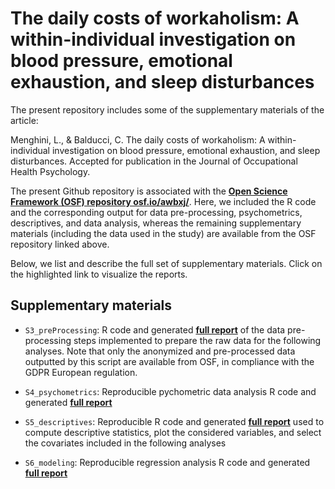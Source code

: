 # The daily costs of workaholism: A within-individual investigation on blood pressure, emotional exhaustion, and sleep disturbances

The present repository includes some of the supplementary materials of the article:

Menghini, L., & Balducci, C. The daily costs of workaholism: A within-individual investigation on blood pressure, emotional exhaustion, and sleep disturbances. Accepted for publication in the Journal of Occupational Health Psychology.

The present Github repository is associated with the **[Open Science Framework (OSF) repository osf.io/awbxj/](https://osf.io/awbxj/)**. Here, we included the R code and the corresponding output for data pre-processing, psychometrics, descriptives, and data analysis, whereas the remaining supplementary materials (including the data used in the study) are available from the OSF repository linked above.

Below, we list and describe the full set of supplementary materials. Click on the highlighted link to visualize the reports.

## Supplementary materials
- `S3_preProcessing`: R code and generated **[full report](https://Luca-Menghini.github.io/the-daily-costs-of-workaholism/S4_psychometrics/S4_psychometrics-code-and-output.html)** of the data pre-processing steps implemented to prepare the raw data for the following analyses. Note that only the anonymized and pre-processed data outputted by this script are available from OSF, in compliance with the GDPR European regulation.

- `S4_psychometrics`: Reproducible pychometric data analysis R code and generated **[full report](https://Luca-Menghini.github.io/the-daily-costs-of-workaholism/S4_psychometrics/S4_psychometrics-code-and-output.html)**

- `S5_descriptives`: Reproducible R code and generated **[full report](https://Luca-Menghini.github.io/the-daily-costs-of-workaholism/S4_psychometrics/S4_psychometrics-code-and-output.html)** used to compute descriptive statistics, plot the considered variables, and select the covariates included in the following analyses
  
- `S6_modeling`: Reproducible regression analysis R code and generated **[full report](https://Luca-Menghini.github.io/the-daily-costs-of-workaholism/S4_psychometrics/S4_psychometrics-code-and-output.html)**
